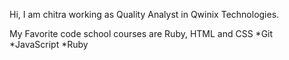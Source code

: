 Hi, I am chitra working as Quality Analyst in Qwinix Technologies. 
 
My Favorite code school courses are
Ruby, HTML and CSS
*Git
*JavaScript
*Ruby
